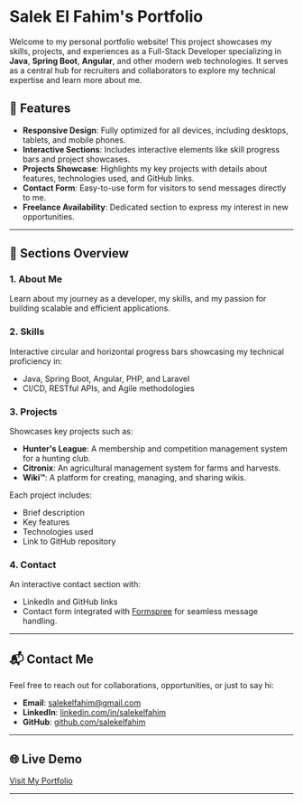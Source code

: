 # Salek El Fahim's Portfolio

Welcome to my personal portfolio website! This project showcases my skills, projects, and experiences as a Full-Stack Developer specializing in **Java**, **Spring Boot**, **Angular**, and other modern web technologies. It serves as a central hub for recruiters and collaborators to explore my technical expertise and learn more about me.

## 🚀 Features

- **Responsive Design**: Fully optimized for all devices, including desktops, tablets, and mobile phones.
- **Interactive Sections**: Includes interactive elements like skill progress bars and project showcases.
- **Projects Showcase**: Highlights my key projects with details about features, technologies used, and GitHub links.
- **Contact Form**: Easy-to-use form for visitors to send messages directly to me.
- **Freelance Availability**: Dedicated section to express my interest in new opportunities.

---

## 📂 Sections Overview

### **1. About Me**
Learn about my journey as a developer, my skills, and my passion for building scalable and efficient applications.

### **2. Skills**
Interactive circular and horizontal progress bars showcasing my technical proficiency in:
- Java, Spring Boot, Angular, PHP, and Laravel
- CI/CD, RESTful APIs, and Agile methodologies

### **3. Projects**
Showcases key projects such as:
- **Hunter's League**: A membership and competition management system for a hunting club.
- **Citronix**: An agricultural management system for farms and harvests.
- **Wiki™**: A platform for creating, managing, and sharing wikis.

Each project includes:
- Brief description
- Key features
- Technologies used
- Link to GitHub repository

### **4. Contact**
An interactive contact section with:
- LinkedIn and GitHub links
- Contact form integrated with [Formspree](https://formspree.io/) for seamless message handling.

---


## 📬 Contact Me

Feel free to reach out for collaborations, opportunities, or just to say hi:
- **Email**: [salekelfahim@gmail.com](mailto:salekelfahim@gmail.com)
- **LinkedIn**: [linkedin.com/in/salekelfahim](https://www.linkedin.com/in/salekelfahim/)
- **GitHub**: [github.com/salekelfahim](https://github.com/salekelfahim)

---

## 🌐 Live Demo

[Visit My Portfolio](https://salekelfahim.github.io/portfolio/)

---

